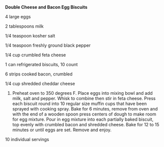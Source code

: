 **Double Cheese and Bacon Egg Biscuits**

4 large eggs

2 tablespoons milk

1/4 teaspoon kosher salt

1/4 teaspoon freshly ground black pepper

1/4 cup crumbled feta cheese

1 can refrigerated biscuits, 10 count

6 strips cooked bacon, crumbled

1/4 cup shredded cheddar cheese

1. Preheat oven to 350 degrees F. Place eggs into mixing bowl and add milk, salt and pepper. Whisk to combine then stir in feta cheese. Press each biscuit round into 10 regular size muffin cups that have been sprayed with cooking spray. Bake for 6 minutes, remove from oven and with the end of a wooden spoon press centers of dough to make room for egg mixture. Pour in egg mixture into each partially baked biscuit, top evenly with crumbled bacon and shredded cheese. Bake for 12 to 15 minutes or until eggs are set. Remove and enjoy.

10 individual servings